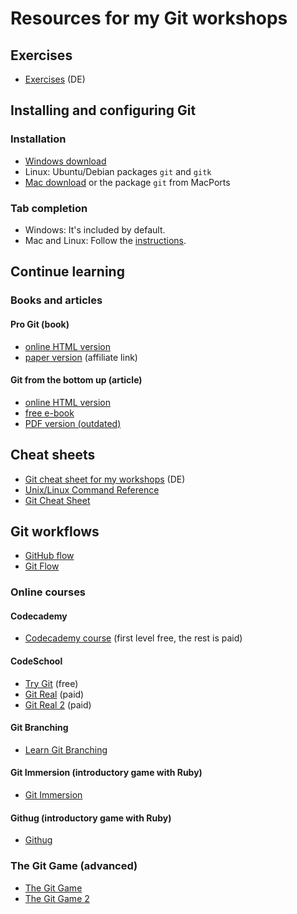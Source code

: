 # Resources for my Git workshops

## Exercises
- [Exercises](git-exercises-de.md) (DE)

## Installing and configuring Git

### Installation
- [Windows download](https://git-scm.com/download/win)
- Linux: Ubuntu/Debian packages `git` and `gitk`
- [Mac download](https://git-scm.com/download/mac) or the package `git` from MacPorts

### Tab completion
- Windows: It's included by default.
- Mac and Linux: Follow the [instructions](https://git-scm.com/book/en/v1/Git-Basics-Tips-and-Tricks).

## Continue learning

### Books and articles

#### Pro Git (book)
- [online HTML version](https://git-scm.com/book/en/v2)
- [paper version](https://amzn.to/2rg0yEO) (affiliate link)

#### Git from the bottom up (article)
- [online HTML version](https://jwiegley.github.io/git-from-the-bottom-up/)
- [free e-book](https://github.com/johnrezzo/git-from-the-bottom-up-ebook)
- [PDF version (outdated)](http://ftp.newartisans.com/pub/git.from.bottom.up.pdf)

## Cheat sheets
- [Git cheat sheet for my workshops](git-cheatsheet-de.md) (DE)
- [Unix/Linux Command Reference](https://files.fosswire.com/2007/08/fwunixref.pdf)
- [Git Cheat Sheet](https://lemus.webs.upv.es/wordpress/wp-content/uploads/2018/02/cheat-sheets.pdf)

## Git workflows
- [GitHub flow](https://guides.github.com/introduction/flow/)
- [Git Flow](https://leanpub.com/git-flow/read)

### Online courses

#### Codecademy
- [Codecademy course](https://www.codecademy.com/learn/learn-git) (first level free, the rest is paid)

#### CodeSchool
- [Try Git](https://try.github.io/) (free)
- [Git Real](https://www.codeschool.com/courses/git-real) (paid)
- [Git Real 2](https://www.codeschool.com/courses/git-real-2) (paid)

#### Git Branching
- [Learn Git Branching](https://learngitbranching.js.org/)

#### Git Immersion (introductory game with Ruby)
- [Git Immersion](http://gitimmersion.com/)

#### Githug (introductory game with Ruby)
- [Githug](https://github.com/Gazler/githug)

### The Git Game (advanced)
- [The Git Game](https://github.com/git-game/git-game)
- [The Git Game 2](https://github.com/git-game/git-game-v2)
